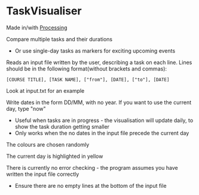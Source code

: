 # TaskVisualiser

Made in/with [Processing](https://processing.org/)

Compare multiple tasks and their durations
- Or use single-day tasks as markers for exciting upcoming events

Reads an input file written by the user, describing a task on each line.
Lines should be in the following format(without brackets and commas):

`[COURSE TITLE], [TASK NAME], ["from"], [DATE], ["to"], [DATE]`

Look at input.txt for an example

Write dates in the form DD/MM, with no year.
If you want to use the current day, type "now"
- Useful when tasks are in progress - the visualisation will update daily, to show the task duration getting smaller
- Only works when the no dates in the input file precede the current day

The colours are chosen randomly

The current day is highlighted in yellow

There is currently no error checking - the program assumes you have written the input file correctly
- Ensure there are no empty lines at the bottom of the input file
